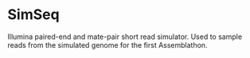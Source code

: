 # SimSeq

Illumina paired-end and mate-pair short read simulator. Used to sample reads from the simulated genome for the first Assemblathon.
